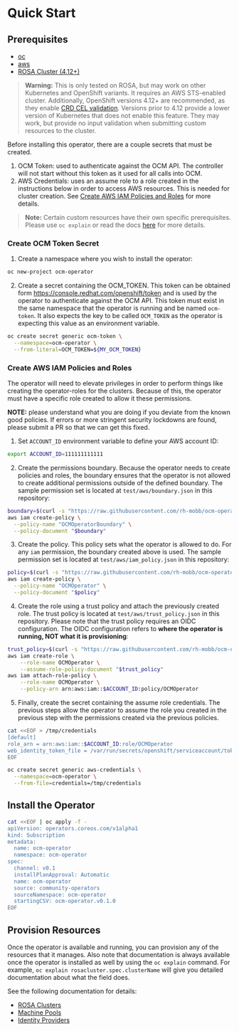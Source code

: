 # Quick Start

## Prerequisites

- [oc](https://docs.openshift.com/container-platform/4.8/cli_reference/openshift_cli/getting-started-cli.html)
- [aws](https://docs.aws.amazon.com/cli/latest/userguide/getting-started-install.html)
- [ROSA Cluster (4.12+)](https://mobb.ninja/docs/rosa/sts/)

> **Warning:**
> This is only tested on ROSA, but may work on other Kubernetes and OpenShift variants.  It requires
> an AWS STS-enabled cluster.  Additionally, OpenShift versions 4.12+ are recommended, as they 
> enable [CRD CEL validation](https://kubernetes.io/blog/2022/09/23/crd-validation-rules-beta/).  Versions
> prior to 4.12 provide a lower version of Kubernetes that does not enable this feature.  They may 
> work, but provide no input validation when submitting custom resources to the cluster.

Before installing this operator, there are a couple secrets that must be created.

1. OCM Token: used to authenticate against the OCM API.  The controller will not start without
this token as it used for all calls into OCM.
2. AWS Credentials: uses an assume role to a role created in the instructions below in order
to access AWS resources.  This is needed for cluster creation.  See 
[Create AWS IAM Policies and Roles](#create-aws-iam-policies-and-roles) for more details.

> **Note:**
> Certain custom resources have their own specific prerequisites.  Please use `oc explain` 
> or read the docs [here](https://github.com/rh-mobb/ocm-operator/tree/main/docs) for more details.

### Create OCM Token Secret

1. Create a namespace where you wish to install the operator:

```bash
oc new-project ocm-operator
```

2. Create a secret containing the OCM_TOKEN.  This token can be obtained form 
https://console.redhat.com/openshift/token and is used by the operator to authenticate 
against the OCM API.  This token must exist in the same namespace that the operator 
is running and be named `ocm-token`.  It also expects the key to be called `OCM_TOKEN` 
as the operator is expecting this value as an environment variable.

```bash
oc create secret generic ocm-token \
  --namespace=ocm-operator \
  --from-literal=OCM_TOKEN=${MY_OCM_TOKEN}
```

### Create AWS IAM Policies and Roles

The operator will need to elevate privileges in order to perform things like 
creating the operator-roles for the clusters.  Because of this, the operator 
must have a specific role created to allow it these permissions.

**NOTE:** please understand what you are doing if you deviate from the known good 
policies.  If errors or more stringent security lockdowns are found, please submit a PR 
so that we can get this fixed.

1. Set `ACCOUNT_ID` environment variable to define your AWS account ID:

```bash
export ACCOUNT_ID=111111111111
```

2. Create the permissions boundary.  Because the operator needs to create policies and 
roles, the boundary ensures that the operator is not allowed to create additional
permissions outside of the defined boundary.  The sample permission set is located 
at `test/aws/boundary.json` in this repository:

```bash
boundary=$(curl -s "https://raw.githubusercontent.com/rh-mobb/ocm-operator/main/test/aws/boundary.json")
aws iam create-policy \
  --policy-name "OCMOperatorBoundary" \
  --policy-document "$boundary"
```

3. Create the policy.  This policy sets what the operator is allowed to do.  For any 
`iam` permission, the boundary created above is used.  The sample permission set is 
located at `test/aws/iam_policy.json` in this repository:

```bash
policy=$(curl -s "https://raw.githubusercontent.com/rh-mobb/ocm-operator/main/test/aws/iam_policy.json")
aws iam create-policy \
  --policy-name "OCMOperator" \
  --policy-document "$policy"
```

4. Create the role using a trust policy and attach the previously created role.  The trust 
policy is located at `test/aws/trust_policy.json` in this repository.  Please note that 
the trust policy requires an OIDC configuration.  The OIDC configuration refers to 
**where the operator is running, NOT what it is provisioning**:

```bash
trust_policy=$(curl -s "https://raw.githubusercontent.com/rh-mobb/ocm-operator/main/test/aws/trust_policy.json")
aws iam create-role \
    --role-name OCMOperator \
    --assume-role-policy-document "$trust_policy"
aws iam attach-role-policy \
    --role-name OCMOperator \
    --policy-arn arn:aws:iam::$ACCOUNT_ID:policy/OCMOperator
```

5. Finally, create the secret containing the assume role credentials.  The previous steps allow 
the operator to assume the role you created in the previous step with the permissions created 
via the previous policies.

```bash
cat <<EOF > /tmp/credentials
[default]
role_arn = arn:aws:iam::$ACCOUNT_ID:role/OCMOperator
web_identity_token_file = /var/run/secrets/openshift/serviceaccount/token
EOF

oc create secret generic aws-credentials \
  --namespace=ocm-operator \
  --from-file=credentials=/tmp/credentials
```

## Install the Operator

```bash
cat <<EOF | oc apply -f -
apiVersion: operators.coreos.com/v1alpha1
kind: Subscription
metadata:
  name: ocm-operator
  namespace: ocm-operator
spec:
  channel: v0.1
  installPlanApproval: Automatic
  name: ocm-operator
  source: community-operators
  sourceNamespace: ocm-operator
  startingCSV: ocm-operator.v0.1.0
EOF
```

## Provision Resources

Once the operator is available and running, you can provision any of the 
resources that it manages.  Also note that documentation is always available 
once the operator is installed as well by using the `oc explain` command.  For 
example, `oc explain rosacluster.spec.clusterName` will give you detailed documentation 
about what the field does.

See the following documentation for details:

* [ROSA Clusters](https://github.com/rh-mobb/ocm-operator/blob/main/docs/clusters.md)
* [Machine Pools](https://github.com/rh-mobb/ocm-operator/blob/main/docs/machinepools.md)
* [Identity Providers](https://github.com/rh-mobb/ocm-operator/blob/main/docs/identityproviders.md)
